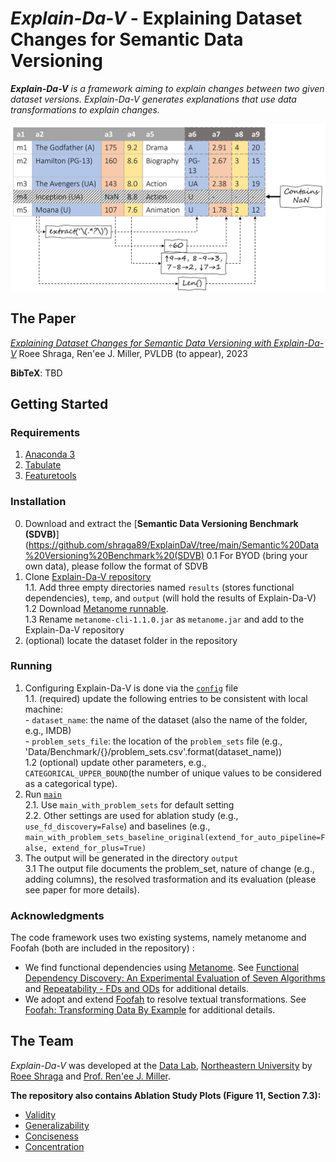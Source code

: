 
# *Explain-Da-V* - Explaining Dataset Changes for Semantic Data Versioning

***Explain-Da-V** is a framework aiming to explain changes between two given dataset versions. Explain-Da-V generates explanations that use data transformations to explain changes.*

<p align="center">
<img src ="/example_table_annotated.jpg">
</p>



## The Paper
[*Explaining Dataset Changes for Semantic Data Versioning with Explain-Da-V*](https://github.com/shraga89/ExplainDaV/blob/main/Explain_Da_V_TR.pdf)
Roee Shraga, Ren\'ee J. Miller, PVLDB (to appear), 2023

**BibTeX**:
TBD

## Getting Started

### Requirements
1. [Anaconda 3](https://www.anaconda.com/download/)
2. [Tabulate](https://pypi.org/project/tabulate/)
3. [Featuretools](https://www.featuretools.com/)

### Installation

 0. Download and extract the [**Semantic Data Versioning Benchmark (SDVB)**](https://github.com/shraga89/ExplainDaV/tree/main/Semantic%20Data%20Versioning%20Benchmark%20(SDVB)
	0.1 For BYOD (bring your own data), please follow the format of SDVB
 1. Clone [Explain-Da-V repository](https://github.com/shraga89/ExplainDaV/tree/main/Explain-Da-V)  
	 1.1. Add three empty directories named `results` (stores functional dependencies), `temp`, and `output` (will hold the results of Explain-Da-V)  
	 1.2 Download [Metanome runnable](https://github.com/sekruse/metanome-cli/releases).  
	 1.3 Rename `metanome-cli-1.1.0.jar` as `metanome.jar` and add to the Explain-Da-V repository  
2. (optional) locate the dataset folder in the repository

### Running

 1. Configuring Explain-Da-V is done via the [`config`](https://github.com/shraga89/ExplainDaV/blob/main/Explain-Da-V/config.py) file  
	 1.1. (required) update the following entries to be consistent with local machine:  
		 - `dataset_name`: the name of the dataset (also the name of the folder, e.g., IMDB)  
		 - `problem_sets_file`: the location of the `problem_sets` file (e.g., 'Data/Benchmark/{}/problem_sets.csv'.format(dataset_name))  
	1.2 (optional) update other parameters, e.g., `CATEGORICAL_UPPER_BOUND`(the number of unique values to be considered as a categorical type).  
2. Run [`main`](https://github.com/shraga89/ExplainDaV/blob/main/Explain-Da-V/main.py)  
	2.1. Use `main_with_problem_sets` for default setting  
	2.2. Other settings are used for ablation study (e.g., `use_fd_discovery=False`) and baselines (e.g., `main_with_problem_sets_baseline_original(extend_for_auto_pipeline=False, extend_for_plus=True)`  
3. The output will be generated in the directory `output`  
	3.1 The output file documents the problem_set, nature of change (e.g., adding columns), the resolved trasformation and its evaluation (please see paper for more details).  
		  

### Acknowledgments
The code framework uses two existing systems, namely metanome and Foofah (both are included in the repository) :
* We find functional dependencies using [Metanome](https://hpi.de/naumann/projects/data-profiling-and-analytics/metanome-data-profiling.html). See [Functional Dependency Discovery: An Experimental Evaluation of Seven Algorithms](https://dl.acm.org/doi/pdf/10.14778/2794367.2794377) and [Repeatability - FDs and ODs](https://hpi.de/naumann/projects/repeatability/data-profiling/fds.html) for additional details.
* We adopt and extend [Foofah](https://github.com/umich-dbgroup/foofah) to resolve textual transformations. See [Foofah: Transforming Data By Example](https://dl.acm.org/doi/pdf/10.1145/3035918.3064034) for additional details.


## The Team
*Explain-Da-V* was developed at the [Data Lab](https://db.khoury.northeastern.edu/), [Northeastern University](https://www.northeastern.edu/) by [Roee Shraga](https://sites.google.com/view/roee-shraga/) and [Prof. Ren\'ee J. Miller](https://www.khoury.northeastern.edu/people/renee-miller/).

**The repository also contains Ablation Study Plots (Figure 11, Section 7.3):**
* [Validity](https://github.com/shraga89/ExplainDaV/blob/main/Figures/validity_ablation.pdf)
* [Generalizability](https://github.com/shraga89/ExplainDaV/blob/main/Figures/generalizability_ablation.pdf)
* [Conciseness](https://github.com/shraga89/ExplainDaV/blob/main/Figures/conciseness_ablation.pdf)
* [Concentration](https://github.com/shraga89/ExplainDaV/blob/main/Figures/concentration_ablation.pdf)

